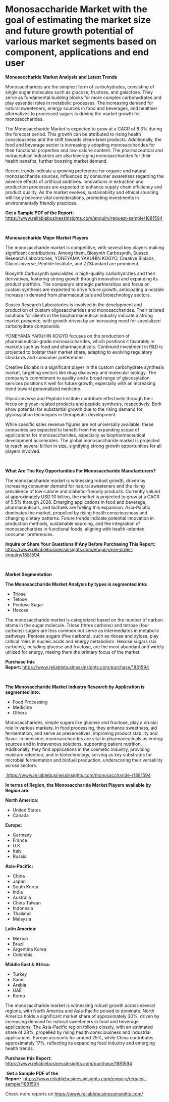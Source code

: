 <p><h1>Monosaccharide Market with the goal of estimating the market size and future growth potential of various market segments based on component, applications and end user</h1></p><p><strong>Monosaccharide Market Analysis and Latest Trends</strong></p>
<p><p>Monosaccharides are the simplest form of carbohydrates, consisting of single sugar molecules such as glucose, fructose, and galactose. They serve as fundamental building blocks for more complex carbohydrates and play essential roles in metabolic processes. The increasing demand for natural sweeteners, energy sources in food and beverages, and healthier alternatives to processed sugars is driving the market growth for monosaccharides.</p><p>The Monosaccharide Market is expected to grow at a CAGR of 8.3% during the forecast period. This growth can be attributed to rising health consciousness and the shift towards clean-label products. Additionally, the food and beverage sector is increasingly adopting monosaccharides for their functional properties and low-calorie content. The pharmaceutical and nutraceutical industries are also leveraging monosaccharides for their health benefits, further boosting market demand.</p><p>Recent trends indicate a growing preference for organic and natural monosaccharide sources, influenced by consumer awareness regarding the adverse effects of artificial additives. Innovations in extraction and production processes are expected to enhance supply chain efficiency and product quality. As the market evolves, sustainability and ethical sourcing will likely become vital considerations, promoting investments in environmentally friendly practices.</p></p>
<p><strong>Get a Sample PDF of the Report:&nbsp;</strong> <a href="https://www.reliablebusinessinsights.com/enquiry/request-sample/1881594?utm_campaign=2201&utm_medium=2&utm_source=Github&utm_content=ia&utm_term=31012025&utm_id=monosaccharide">https://www.reliablebusinessinsights.com/enquiry/request-sample/1881594</a></p>
<p>&nbsp;</p>
<p><strong>Monosaccharide Major Market Players</strong></p>
<p><p>The monosaccharide market is competitive, with several key players making significant contributions. Among them, Biosynth Carbosynth, Sussex Research Laboratories, YONEYAMA YAKUHIN KOGYO, Creative Biolabs, GlycoUniverse, Peptide Institute, and ZZStandard are prominent.</p><p>Biosynth Carbosynth specializes in high-quality carbohydrates and their derivatives, fostering strong growth through innovation and expanding its product portfolio. The company’s strategic partnerships and focus on custom synthesis are expected to drive future growth, anticipating a notable increase in demand from pharmaceuticals and biotechnology sectors.</p><p>Sussex Research Laboratories is involved in the development and production of custom oligosaccharides and monosaccharides. Their tailored solutions for clients in the biopharmaceutical industry indicate a strong market presence, with growth driven by an increasing need for specialized carbohydrate compounds.</p><p>YONEYAMA YAKUHIN KOGYO focuses on the production of pharmaceutical-grade monosaccharides, which positions it favorably in markets such as food and pharmaceuticals. Continued investment in R&D is projected to bolster their market share, adapting to evolving regulatory standards and consumer preferences.</p><p>Creative Biolabs is a significant player in the custom carbohydrate synthesis market, targeting sectors like drug discovery and molecular biology. The company's commitment to quality and a broad range of glycosylation services positions it well for future growth, especially with an increasing trend toward personalized medicine.</p><p>GlycoUniverse and Peptide Institute contribute effectively through their focus on glycan-related products and peptide synthesis, respectively. Both show potential for substantial growth due to the rising demand for glycosylation techniques in therapeutic development.</p><p>While specific sales revenue figures are not universally available, these companies are expected to benefit from the expanding scope of applications for monosaccharides, especially as biopharmaceutical development accelerates. The global monosaccharide market is projected to reach several billion in size, signifying strong growth opportunities for all players involved.</p></p>
<p>&nbsp;</p>
<p><strong>What Are The Key Opportunities For Monosaccharide Manufacturers?</strong></p>
<p><p>The monosaccharide market is witnessing robust growth, driven by increasing consumer demand for natural sweeteners and the rising prevalence of low-calorie and diabetic-friendly products. Currently valued at approximately USD 10 billion, the market is projected to grow at a CAGR of 5.5% through 2028. Emerging applications in food and beverage, pharmaceuticals, and biofuels are fueling this expansion. Asia-Pacific dominates the market, propelled by rising health consciousness and changing dietary patterns. Future trends indicate potential innovation in production methods, sustainable sourcing, and the integration of monosaccharides in functional foods, aligning with health-oriented consumer preferences.</p></p>
<p><strong>Inquire or Share Your Questions If Any Before Purchasing This Report:</strong> <a href="https://www.reliablebusinessinsights.com/enquiry/pre-order-enquiry/1881594?utm_campaign=2201&utm_medium=2&utm_source=Github&utm_content=ia&utm_term=31012025&utm_id=monosaccharide">https://www.reliablebusinessinsights.com/enquiry/pre-order-enquiry/1881594</a></p>
<p>&nbsp;</p>
<p><strong>Market Segmentation</strong></p>
<p><strong>The Monosaccharide Market Analysis by types is segmented into:</strong></p>
<p><ul><li>Triose</li><li>Tetose</li><li>Pentose Sugar</li><li>Hexose</li></ul></p>
<p><p>The monosaccharide market is categorized based on the number of carbon atoms in the sugar molecule. Triose (three carbons) and tetrose (four carbons) sugars are less common but serve as intermediates in metabolic pathways. Pentose sugars (five carbons), such as ribose and xylose, play critical roles in nucleic acids and energy metabolism. Hexose sugars (six carbons), including glucose and fructose, are the most abundant and widely utilized for energy, making them the primary focus of the market.</p></p>
<p><strong>Purchase this Report:&nbsp;</strong><a href="https://www.reliablebusinessinsights.com/purchase/1881594?utm_campaign=2201&utm_medium=2&utm_source=Github&utm_content=ia&utm_term=31012025&utm_id=monosaccharide">https://www.reliablebusinessinsights.com/purchase/1881594</a></p>
<p>&nbsp;</p>
<p><strong>The Monosaccharide Market Industry Research by Application is segmented into:</strong></p>
<p><ul><li>Food Processing</li><li>Medicine</li><li>Others</li></ul></p>
<p><p>Monosaccharides, simple sugars like glucose and fructose, play a crucial role in various markets. In food processing, they enhance sweetness, aid fermentation, and serve as preservatives, improving product stability and flavor. In medicine, monosaccharides are vital in pharmaceuticals as energy sources and in intravenous solutions, supporting patient nutrition. Additionally, they find applications in the cosmetic industry, providing moisture retention, and in biotechnology, serving as key substrates for microbial fermentation and biofuel production, underscoring their versatility across sectors.</p></p>
<p><a href="https://www.reliablebusinessinsights.com/monosaccharide-r1881594?utm_campaign=2201&utm_medium=2&utm_source=Github&utm_content=ia&utm_term=31012025&utm_id=monosaccharide">&nbsp;https://www.reliablebusinessinsights.com/monosaccharide-r1881594</a></p>
<p><strong>In terms of Region, the Monosaccharide Market Players available by Region are:</strong></p>
<p>
    <p> <strong> North America: </strong>
        <ul>
            <li>United States</li>
            <li>Canada</li>
        </ul>
        </p> 
    <p> <strong> Europe: </strong>
        <ul>
            <li>Germany</li>
            <li>France</li>
            <li>U.K.</li>
            <li>Italy</li>
            <li>Russia</li>
        </ul>
        </p> 
    <p> <strong> Asia-Pacific: </strong>
        <ul>
            <li>China</li>
            <li>Japan</li>
            <li>South Korea</li>
            <li>India</li>
            <li>Australia</li>
            <li>China Taiwan</li>
            <li>Indonesia</li>
            <li>Thailand</li>
            <li>Malaysia</li>
        </ul>
        </p> 
    <p> <strong> Latin America: </strong>
        <ul>
            <li>Mexico</li>
            <li>Brazil</li>
            <li>Argentina Korea</li>
            <li>Colombia</li>
        </ul>
        </p> 
    <p> <strong> Middle East & Africa: </strong>
        <ul>
            <li>Turkey</li>
            <li>Saudi</li>
            <li>Arabia</li>
            <li>UAE</li>
            <li>Korea</li>
        </ul>
    </p>
    </p>
<p><p>The monosaccharide market is witnessing robust growth across several regions, with North America and Asia-Pacific poised to dominate. North America holds a significant market share of approximately 30%, driven by increasing demand for natural sweeteners in food and beverage applications. The Asia-Pacific region follows closely, with an estimated share of 28%, propelled by rising health consciousness and industrial applications. Europe accounts for around 25%, while China contributes approximately 17%, reflecting its expanding food industry and emerging health trends.</p></p>
<p><strong>Purchase this Report: </strong><a href="https://www.reliablebusinessinsights.com/purchase/1881594?utm_campaign=2201&utm_medium=2&utm_source=Github&utm_content=ia&utm_term=31012025&utm_id=monosaccharide">https://www.reliablebusinessinsights.com/purchase/1881594</a></p>
<p>&nbsp;<strong>Get a Sample PDF of the Report:&nbsp;&nbsp;</strong><a href="https://www.reliablebusinessinsights.com/enquiry/request-sample/1881594?utm_campaign=2201&utm_medium=2&utm_source=Github&utm_content=ia&utm_term=31012025&utm_id=monosaccharide">https://www.reliablebusinessinsights.com/enquiry/request-sample/1881594</a></p>
<p><strong></strong></p>
<p>Check more reports on <a href="https://www.reliablebusinessinsights.com/?utm_campaign=2201&utm_medium=2&utm_source=Github&utm_content=ia&utm_term=31012025&utm_id=monosaccharide">https://www.reliablebusinessinsights.com/</a></p>